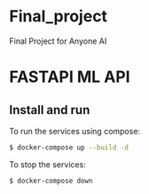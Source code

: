 # Final_project
Final Project for Anyone AI

# FASTAPI ML API

## Install and run

To run the services using compose:

```bash
$ docker-compose up --build -d
```

To stop the services:

```bash
$ docker-compose down
```

